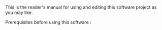 This is the reader's manual for using and editing this software project as you may like.

Prerequisites before using this software :


